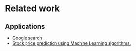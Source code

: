 # Related work
## Applications
- [Google search](https://www.google.com/search?q=stock+prediction+application)
- [Stock price prediction using Machine Learning algorithms.](https://medium.com/@b.thusharmarvel97/stock-price-prediction-using-machine-learning-algorithms-ecc956103380)